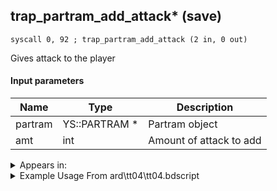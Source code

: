 ## trap_partram_add_attack* (save)

`syscall 0, 92 ; trap_partram_add_attack (2 in, 0 out)`

Gives attack to the player

#### Input parameters
| Name | Type | Description
|------|------|------------
| partram   | YS::PARTRAM *   | Partram object
| amt   | int   | Amount of attack to add




<details>
	<summary>Appears in:</summary>
| filename | Entity (obj)
|----------|-------------
| ard\tt04\tt04.bdscript       |           

</details>

<details>
	<summary>Example Usage From ard\tt04\tt04.bdscript</summary>
```
L36:
 pushImm 1
 pushImm 384
 pushImm 0
 syscall 0, 75 ; trap_saveram_set_weapon (3 in, 0 out)
 pushFromFSp 8
 pushImm 1
 syscall 0, 92 ; trap_partram_add_attack (2 in, 0 out)
 jmp L114
```
</details>


